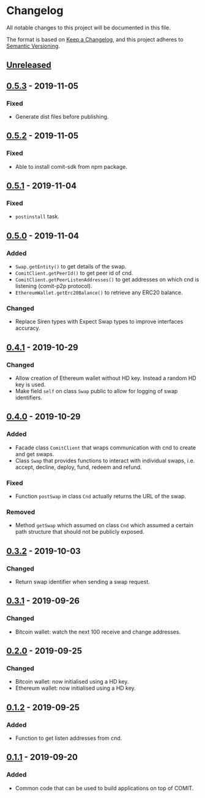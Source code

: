 # Changelog
All notable changes to this project will be documented in this file.

The format is based on [Keep a Changelog](https://keepachangelog.com/en/1.0.0/),
and this project adheres to [Semantic Versioning](https://semver.org/spec/v2.0.0.html).

## [Unreleased]

## [0.5.3] - 2019-11-05
### Fixed
- Generate dist files before publishing.

## [0.5.2] - 2019-11-05
### Fixed
- Able to install comit-sdk from npm package.

## [0.5.1] - 2019-11-04
### Fixed
- `postinstall` task.

## [0.5.0] - 2019-11-04
### Added
- `Swap.getEntity()` to get details of the swap.
- `ComitClient.getPeerId()` to get peer id of cnd.
- `ComitClient.getPeerListenAddresses()` to get addresses on which cnd is listening (comit-p2p protocol).
- `EthereumWallet.getErc20Balance()` to retrieve any ERC20 balance.

### Changed
- Replace Siren types with Expect Swap types to improve interfaces accuracy.

## [0.4.1] - 2019-10-29
### Changed
- Allow creation of Ethereum wallet without HD key. Instead a random HD key is used.
- Make field `self` on class `Swap` public to allow for logging of swap identifiers.

## [0.4.0] - 2019-10-29
### Added
- Facade class `ComitClient` that wraps communication with cnd to create and get swaps.
- Class `Swap` that provides functions to interact with individual swaps, i.e. accept, decline, deploy, fund, redeem and refund.

### Fixed
- Function `postSwap` in class `Cnd` actually returns the URL of the swap.

### Removed
- Method `getSwap` which assumed on class `Cnd` which assumed a certain path structure that should not be publicly exposed.

## [0.3.2] - 2019-10-03
### Changed
- Return swap identifier when sending a swap request.

## [0.3.1] - 2019-09-26
### Changed
- Bitcoin wallet: watch the next 100 receive and change addresses.

## [0.2.0] - 2019-09-25
### Changed
- Bitcoin wallet: now initialised using a HD key.
- Ethereum wallet: now initialised using a HD key.

## [0.1.2] - 2019-09-25
### Added
- Function to get listen addresses from cnd.

## [0.1.1] - 2019-09-20
### Added
- Common code that can be used to build applications on top of COMIT.

[Unreleased]: https://github.com/comit-network/comit-js-sdk/compare/0.5.3...HEAD
[0.5.3]: https://github.com/comit-network/comit-js-sdk/compare/0.5.2...0.5.3
[0.5.2]: https://github.com/comit-network/comit-js-sdk/compare/0.5.1...0.5.2
[0.5.1]: https://github.com/comit-network/comit-js-sdk/compare/0.5.0...0.5.1
[0.5.0]: https://github.com/comit-network/comit-js-sdk/compare/0.4.1...0.5.0
[0.4.1]: https://github.com/comit-network/comit-js-sdk/compare/0.4.0...0.4.1
[0.4.0]: https://github.com/comit-network/comit-js-sdk/compare/0.3.2...0.4.0
[0.3.2]: https://github.com/comit-network/comit-js-sdk/compare/0.3.1...0.3.2
[0.3.1]: https://github.com/comit-network/comit-js-sdk/compare/0.2.0...0.3.1
[0.2.0]: https://github.com/comit-network/comit-js-sdk/compare/0.1.2...0.2.0
[0.1.2]: https://github.com/comit-network/comit-js-sdk/compare/0.1.1...0.1.2
[0.1.1]: https://github.com/comit-network/comit-js-sdk/compare/7ab82552ccf7fe99ba2197153267061e83bb7ad3...0.1.1
